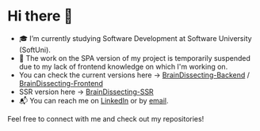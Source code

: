 # Hi there 👋

- 🎓 I’m currently studying Software Development at Software University (SoftUni).
- 🔧 The work on the SPA version of my project is temporarily suspended due to my lack of frontend knowledge on which I'm working on.
-  You can check the current versions here -> [BrainDissecting-Backend](https://github.com/AntoanYosifov/BrainDissecting) / [BrainDissecting-Frontend](https://github.com/AntoanYosifov/BrainDissecting-Front-End)
- SSR version here -> [BrainDissecting-SSR](https://github.com/AntoanYosifov/BrainDissecting-SSR-version)
- 📬 You can reach me on [LinkedIn](https://www.linkedin.com/in/antoan-yosifov-b1b52026b/) or by [email](mailto:tapaktapxaomi@gmail.com).

Feel free to connect with me and check out my repositories!
